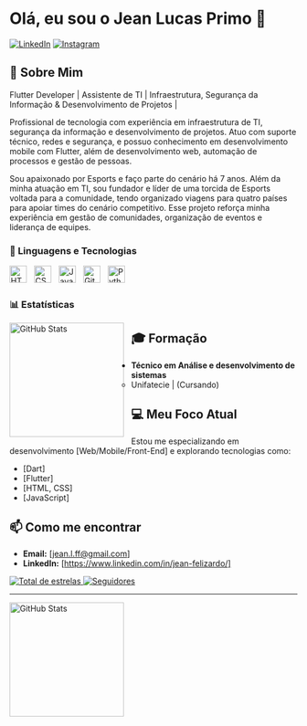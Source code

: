 # Olá, eu sou o Jean Lucas Primo 👋

[![LinkedIn](https://img.shields.io/badge/LinkedIn-0077B5?style=for-the-badge&logo=linkedin&logoColor=white)](https://www.linkedin.com/in/jean-felizardo/)
[![Instagram](https://img.shields.io/badge/Instagram-E4405F?style=for-the-badge&logo=instagram&logoColor=white)](https://www.instagram.com/lovin_suarez/)

## 🚀 Sobre Mim

Flutter Developer | Assistente de TI | Infraestrutura, Segurança da Informação & Desenvolvimento de Projetos | 

Profissional de tecnologia com experiência em infraestrutura de TI, segurança da informação e desenvolvimento de projetos. Atuo com suporte técnico, redes e segurança, e possuo conhecimento em desenvolvimento mobile com Flutter, além de desenvolvimento web, automação de processos e gestão de pessoas.

Sou apaixonado por Esports e faço parte do cenário há 7 anos. Além da minha atuação em TI, sou fundador e líder de uma torcida de Esports voltada para a comunidade, tendo organizado viagens para quatro países para apoiar times do cenário competitivo. Esse projeto reforça minha experiência em gestão de comunidades, organização de eventos e liderança de equipes.

### 🤖 Linguagens e Tecnologias

<img 
    align="left" 
    alt="HTML"
    title="HTML" 
    width="30px" 
    style="padding-right: 10px;" 
    src="https://cdn.jsdelivr.net/gh/devicons/devicon@latest/icons/html5/html5-original.svg" 
/>
<img 
    align="left" 
    alt="CSS" 
    title="CSS"
    width="30px" 
    style="padding-right: 10px;" 
    src="https://cdn.jsdelivr.net/gh/devicons/devicon@latest/icons/css3/css3-original.svg" 
/>
<img 
    align="left" 
    alt="JavaScript" 
    title="JavaScript"
    width="30px" 
    style="padding-right: 10px;" 
    src="https://cdn.jsdelivr.net/gh/devicons/devicon@latest/icons/javascript/javascript-original.svg" 
/>
<img 
    align="left" 
    alt="Git" 
    title="Git"
    width="30px" 
    style="padding-right: 10px;" 
    src="https://cdn.jsdelivr.net/gh/devicons/devicon@latest/icons/git/git-original.svg" 
/>
<img 
    align="left" 
    alt="Python" 
    title="Python"
    width="30px" 
    style="padding-right: 10px;" 
    src="https://cdn.jsdelivr.net/gh/devicons/devicon@latest/icons/python/python-original.svg" 
/>

<br/>
<br/>

### 📊 Estatísticas

<p>
  <img 
    align="left" 
    alt="GitHub Stats" 
    height="200" 
    style="padding-right: 10px;" 
    src="https://github-readme-stats.vercel.app/api?username=lovinsuarez&show_icons=true&theme=tokyonight&include_all_commits=true&locale=pt-br" 
  />


## 🎓 Formação

* **Técnico em Análise e desenvolvimento de sistemas**
    * Unifatecie | (Cursando)

## 💻 Meu Foco Atual

Estou me especializando em desenvolvimento [Web/Mobile/Front-End] e explorando tecnologias como:

* [Dart]
* [Flutter]
* [HTML, CSS]
* [JavaScript]

## 📫 Como me encontrar

* **Email:** [jean.l.ff@gmail.com]
* **LinkedIn:** [https://www.linkedin.com/in/jean-felizardo/]

<p align="left">
    <a href="https://github.com/lovinsuarez?tab=repositories&sort=stargazers">
        <img 
            alt="Total de estrelas" 
            title="Total de estrelas GitHub" 
            src="https://custom-icon-badges.demolab.com/github/stars/lovinsuarez?color=55960c&style=for-the-badge&labelColor=488207&logo=star&label=estrelas"
        />
    </a>
    <a href="https://github.com/lovinsuarez?tab=followers">
        <img 
            alt="Seguidores" 
            title="Me siga no GitHub" 
            src="https://custom-icon-badges.demolab.com/github/followers/lovinsuarez?color=236ad3&labelColor=1155ba&style=for-the-badge&logo=github&label=Seguidores&logoColor=white"
        />
    </a>
</p>

---


<img 
      align="left" 
      alt="GitHub Stats" 
      height="200" 
      src="https://github-readme-stats.vercel.app/api/top-langs/?username=lovinsuarez&theme=tokyonight&layout=compact&custom_title=Tecnologias&langs_count=9" 
  />

</p>
